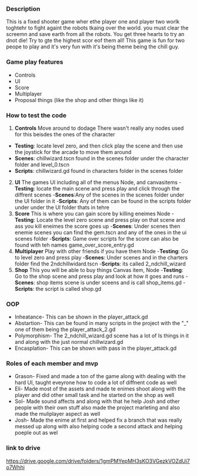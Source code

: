 ### Description
This is a fixed shooter game wher ethe player one and player two worlk toghtehr to fight againt the robots tkaing over the world. you must clear the screemn and save earth from all the robots. You get three hearts to try an dnot die! Try to gte the highest scor eof them all! This game is fun for two peope to play and it's very fun with it's being theme being the chill guy.

### Game play features
* Controls
* UI
* Score
* Multiplayer
* Proposal things (like the shop and other things like it)

### How to test the code
1. **Controls**
Move around to dodage
There wasn't really any nodes used for this beisdes the ones of the character
  - **Testing**: locate level zero, and then click play the scene and then use the joystick for the arcade to move them around
  - **Scenes**: chillwizard.tscn found in the scenes folder under the character folder and level_0.tscn
  - **Scripts**: chillwizard.gd found in characters folder in the scenes folder
2. **UI**
The games UI including all of the menus
Node, and canvasitems
  -**Testing**: locate the main scene and press play and click through the diffrent scenes
  -**Scenes**:Any of the scenes in the scenes folder under the UI folder in it
  -**Scripts**: Any of them can be found in the scripts folder under under the UI folder thats in tehre
3. **Score**
This is where you can gain score by killing eneimes
Node
  -**Testing**: Locate the level zero scene and press play on that scene and ass you kill eneimes the score goes up
  -**Scenes**: Under scenes then enemie scenes you can find the gem.tscn and any of the ones in the ui scenes folder
  -**Scripts**: Game over scripts for the score can also be found with teh names game_over_score_entry.gd
4. **Multiplayer**
Play with other 
friends if you have them
Node
  -**Testing**: Go to level zero and press play
  -**Scenes**: Under scenes and in the charters folder find the 2ndchillwidard.tscn
  -**Scripts**: its called 2_ndchill_wizard
5. **Shop**
This you will be able to buy things
Canvas item, Node
  -**Testing**: Go to the shop scene and press play and look at how it goes and runs
  -**Scenes**: shop items scene is under sceens and is call shop_items.gd
  -**Scripts**: the script is called shop.gd

### OOP
- Inheatance- This can be shown in the player_attack.gd
- Abstartion- This can be found in many scripts in the project with the "_" one of them being the player_attack_2.gd
- Polymorphism- The 2_ndchill_wizard.gd scene has a lot of Is things in it and along with the just normal chillwizard.gd
- Encasplation- This can be shown with pass in the player_attack.gd

### Roles of each member and mvp
- Grason- Fixed and made a ton of the game along with dealing with the hard UI, taught eveyrone how to code a lot of diffnent code as well
- Eli- Made most of the assets and made te enimes shoot along with the player and did other small task and he started on the shop as well
- Sol- Made sound affects and along with that he help Josh and other people with their own stuff also made the project marleting and also made the muliplayer aspect as well
- Josh- Made the enime at first and helped fix a branch that was really messed up along with also helping code a second attack and helping poeple out as wel

### link to drive
https://drive.google.com/drive/folders/1gmPMYepMH3sKO3VGezkVOZdUi7o7Whhi 
